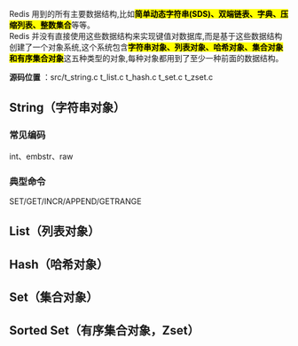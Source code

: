 Redis 用到的所有主要数据结构,比如<mark>**简单动态字符串(SDS)、双端链表、字典、压缩列表、整数集合**</mark>等等。<br>
 Redis 并没有直接使用这些数据结构来实现键值对数据库,而是基于这些数据结构创建了一个对象系统,这个系统包含<mark>**字符串对象、列表对象、哈希对象、集合对象和有序集合对象**</mark>这五种类型的对象,每种对象都用到了至少一种前面的数据结构。<br>
 
**源码位置** ：src/t_string.c t_list.c t_hash.c t_set.c t_zset.c

## String（字符串对象）
### 常见编码
int、embstr、raw
### 典型命令
SET/GET/INCR/APPEND/GETRANGE

## List（列表对象）


## Hash（哈希对象）


## Set（集合对象）


## Sorted Set（有序集合对象，Zset）
